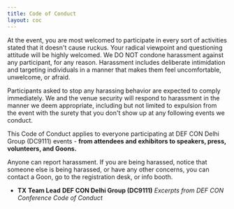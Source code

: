 ```yaml
---
title: Code of Conduct
layout: coc
---
```


At the event, you are most welcomed to participate in every sort of activities stated that it doesn't cause ruckus. Your radical viewpoint and questioning attitude will be highly welcomed. 
We DO NOT condone harassment against any participant, for any reason. Harassment includes deliberate intimidation and targeting individuals in a manner that makes them feel uncomfortable, unwelcome, or afraid.

Participants asked to stop any harassing behavior are expected to comply immediately. We and the venue security will respond to harassment in the manner we deem appropriate, including but not limited to expulsion from the event with the surety that you don't show up at any following events we conduct.

This Code of Conduct applies to everyone participating at DEF CON Delhi Group (DC9111) events - **from attendees and exhibitors to speakers, press, volunteers, and Goons.**

Anyone can report harassment. If you are being harassed, notice that someone else is being harassed, or have any other concerns, you can contact a Goon, go to the registration desk, or info booth.

- **TX**
  **Team Lead**
  **DEF CON Delhi Group (DC9111)**
*Excerpts from DEF CON Conference Code of Conduct*